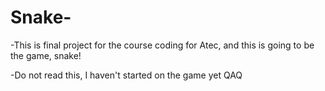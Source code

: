 # Snake-
-This is final project for the course coding for Atec, and this is going to be the game, snake!

-Do not read this, I haven't started on the game yet QAQ

